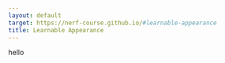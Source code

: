 ```yaml
---
layout: default
target: https://nerf-course.github.io/#learnable-appearance
title: Learnable Appearance
---
```

hello
